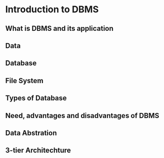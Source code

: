 # Introduction to DBMS

## What is DBMS and its application

## Data

## Database

## File System

## Types of Database

## Need, advantages and disadvantages of DBMS

## Data Abstration

## 3-tier Architechture